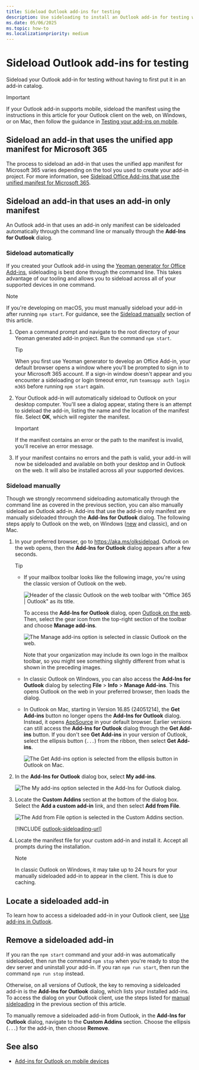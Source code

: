 ```yaml
---
title: Sideload Outlook add-ins for testing
description: Use sideloading to install an Outlook add-in for testing without having to first put it in an add-in catalog.
ms.date: 05/06/2025
ms.topic: how-to
ms.localizationpriority: medium
---
```


# Sideload Outlook add-ins for testing

Sideload your Outlook add-in for testing without having to first put it in an add-in catalog.

> [!IMPORTANT]
> If your Outlook add-in supports mobile, sideload the manifest using the instructions in this article for your Outlook client on the web, on Windows, or on Mac, then follow the guidance in [Testing your add-ins on mobile](outlook-mobile-addins.md#testing-your-add-ins-on-mobile).

## Sideload an add-in that uses the unified app manifest for Microsoft 365

The process to sideload an add-in that uses the unified app manifest for Microsoft 365 varies depending on the tool you used to create your add-in project. For more information, see [Sideload Office Add-ins that use the unified manifest for Microsoft 365](../testing/sideload-add-in-with-unified-manifest.md).

## Sideload an add-in that uses an add-in only manifest

An Outlook add-in that uses an add-in only manifest can be sideloaded automatically through the command line or manually through the **Add-Ins for Outlook** dialog.

### Sideload automatically

If you created your Outlook add-in using the [Yeoman generator for Office Add-ins](../develop/yeoman-generator-overview.md), sideloading is best done through the command line. This takes advantage of our tooling and allows you to sideload across all of your supported devices in one command.

> [!NOTE]
> If you're developing on macOS, you must manually sideload your add-in after running `npm start`. For guidance, see the [Sideload manually](#sideload-manually) section of this article.

1. Open a command prompt and navigate to the root directory of your Yeoman generated add-in project. Run the command `npm start`.

    > [!TIP]
    > When you first use Yeoman generator to develop an Office Add-in, your default browser opens a window where you'll be prompted to sign in to your Microsoft 365 account. If a sign-in window doesn't appear and you encounter a sideloading or login timeout error, run `teamsapp auth login m365` before running `npm start` again.

1. Your Outlook add-in will automatically sideload to Outlook on your desktop computer. You'll see a dialog appear, stating there is an attempt to sideload the add-in, listing the name and the location of the manifest file. Select **OK**, which will register the manifest.

    > [!IMPORTANT]
    > If the manifest contains an error or the path to the manifest is invalid, you'll receive an error message.

1. If your manifest contains no errors and the path is valid, your add-in will now be sideloaded and available on both your desktop and in Outlook on the web. It will also be installed across all your supported devices.

### Sideload manually

Though we strongly recommend sideloading automatically through the command line as covered in the previous section, you can also manually sideload an Outlook add-in. Add-ins that use the add-in only manifest are manually sideloaded through the **Add-Ins for Outlook** dialog. The following steps apply to Outlook on the web, on Windows ([new](https://support.microsoft.com/office/656bb8d9-5a60-49b2-a98b-ba7822bc7627) and classic), and on Mac.

1. In your preferred browser, go to <https://aka.ms/olksideload>. Outlook on the web opens, then the **Add-Ins for Outlook** dialog appears after a few seconds.

    > [!TIP]
    >
    > - If your mailbox toolbar looks like the following image, you're using the classic version of Outlook on the web.
    >
    >   ![Header of the classic Outlook on the web toolbar with "Office 365 | Outlook" as its title.](../images/outlook-on-the-web-classic-toolbar.png)
    >
    >   To access the **Add-Ins for Outlook** dialog, open [Outlook on the web](https://outlook.office365.com). Then, select the gear icon from the top-right section of the toolbar and choose **Manage add-ins**.
    >
    >   ![The Manage add-ins option is selected in classic Outlook on the web.](../images/outlook-sideload-web-manage-integrations.png)
    >
    >   Note that your organization may include its own logo in the mailbox toolbar, so you might see something slightly different from what is shown in the preceding images.
    >
    > - In classic Outlook on Windows, you can also access the **Add-Ins for Outlook** dialog by selecting **File** > **Info** > **Manage Add-ins**. This opens Outlook on the web in your preferred browser, then loads the dialog.
    >
    > - In Outlook on Mac, starting in Version 16.85 (24051214), the **Get Add-ins** button no longer opens the **Add-Ins for Outlook** dialog. Instead, it opens [AppSource](https://appsource.microsoft.com/marketplace/apps?product=office%3Boutlook&page=1&src=office) in your default browser. Earlier versions can still access the **Add-Ins for Outlook** dialog through the **Get Add-ins** button. If you don't see **Get Add-ins** in your version of Outlook, select the ellipsis button (`...`) from the ribbon, then select **Get Add-ins**.
    >
    >   ![The Get Add-ins option is selected from the ellipsis button in Outlook on Mac.](../images/outlook-sideload-new-mac.png)

1. In the **Add-Ins for Outlook** dialog box, select **My add-ins**.

    ![The My add-ins option selected in the Add-Ins for Outlook dialog.](../images/outlook-sideload-my-add-ins-owa.png)

1. Locate the **Custom Addins** section at the bottom of the dialog box. Select the **Add a custom add-in** link, and then select **Add from File**.

    ![The Add from File option is selected in the Custom Addins section.](../images/outlook-sideload-custom-add-in.png)

    [!INCLUDE [outlook-sideloading-url](../includes/outlook-sideloading-url.md)]

1. Locate the manifest file for your custom add-in and install it. Accept all prompts during the installation.

    > [!NOTE]
    > In classic Outlook on Windows, it may take up to 24 hours for your manually sideloaded add-in to appear in the client. This is due to caching.

## Locate a sideloaded add-in

To learn how to access a sideloaded add-in in your Outlook client, see [Use add-ins in Outlook](https://support.microsoft.com/office/1ee261f9-49bf-4ba6-b3e2-2ba7bcab64c8).

## Remove a sideloaded add-in

If you ran the `npm start` command and your add-in was automatically sideloaded, then run the command `npm stop` when you're ready to stop the dev server and uninstall your add-in. If you ran `npm run start`, then run the command `npm run stop` instead.

Otherwise, on all versions of Outlook, the key to removing a sideloaded add-in is the **Add-Ins for Outlook** dialog, which lists your installed add-ins. To access the dialog on your Outlook client, use the steps listed for [manual sideloading](#sideload-manually) in the previous section of this article.

To manually remove a sideloaded add-in from Outlook, in the **Add-Ins for Outlook** dialog, navigate to the **Custom Addins** section. Choose the ellipsis (`...`) for the add-in, then choose **Remove**.

## See also

- [Add-ins for Outlook on mobile devices](outlook-mobile-addins.md)
